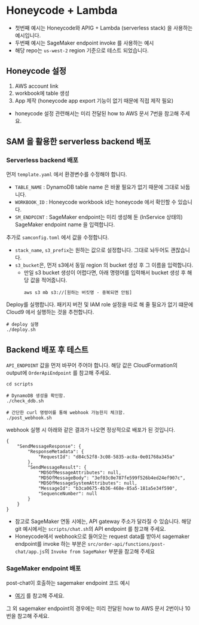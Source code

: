 
# Honeycode + Lambda

- 첫번째 예시는 Honeycode와 APIG + Lambda (serverless stack) 을 사용하는 예시입니다.
- 두번째 예시는 SageMaker endpoint invoke 를 사용하는 예시
- 해당 repo는 `us-west-2` region 기준으로 테스트 되었습니다.


## Honeycode 설정

1. AWS account link
2. workbook에 table 생성
3. App 제작 (honeycode app export 기능이 없기 때문에 직접 제작 필요)

- honeycode 설정 관련해서는 미리 전달된 how to AWS 문서 7번을 참고해 주세요.


## SAM 을 활용한 serverless backend 배포

### Serverless backend 배포

먼저 `template.yaml` 에서 환경변수를 수정해야 합니다.
- `TABLE_NAME` : DynamoDB table name 은 바꿀 필요가 없기 때문에 그대로 놔둡니다.
- `WORKBOOK_ID` : Honeycode workbook id는 honeycode 에서 확인할 수 있습니다.
- `SM_ENDPOINT` : SageMaker endpoint는 미리 생성해 둔 (InService 상태의) SageMaker endpoint name 을 입력합니다.

추가로 `samconfig.toml` 에서 값을 수정합니다.
- `stack_name`, `s3_prefix`는 원하는 값으로 설정합니다. 그대로 놔두어도 괜찮습니다.
- `s3_bucket`은, 먼저 s3에서 동일 region 의 bucket 생성 후 그 이름을 입력합니다.
  - 만일 s3 bucket 생성이 어렵다면, 아래 명령어를 입력해서 bucket 생성 후 해당 값을 적어줍니다.
    ```
    aws s3 mb s3://[원하는 버킷명 - 중복되면 안됨]
    ```

Deploy를 실행합니다. 패키지 버전 및 IAM role 설정을 따로 해 줄 필요가 없기 떄문에 Cloud9 에서 실행하는 것을 추천합니다.

```
# deploy 실행
./deploy.sh
```

## Backend 배포 후 테스트

`API_ENDPOINT` 값을 먼저 바꾸어 주어야 합니다. 해당 값은 CloudFormation의 output에 `OrderApiEndpoint` 를 참고해 주세요.

```
cd scripts

# DynamoDB 생성을 확인함.
./check_ddb.sh

# 간단한 curl 명령어를 통해 webhook 가능한지 체크함.
./post_webhook.sh
```

webhook 실행 시 아래와 같은 결과가 나오면 정상적으로 배포가 된 것입니다.

```
{
    "SendMessageResponse": {
        "ResponseMetadata": {
            "RequestId": "d84c52f8-3c08-5835-ac8a-0e01768a345a"
        },
        "SendMessageResult": {
            "MD5OfMessageAttributes": null,
            "MD5OfMessageBody": "3ef03c0e787fe599f526b4ed24ef907c",
            "MD5OfMessageSystemAttributes": null,
            "MessageId": "b3ca0675-4b36-468e-85a5-181a5e34f590",
            "SequenceNumber": null
        }
    }
}
```

- 참고로 SageMaker 연동 시에는, API gateway 주소가 달라질 수 있습니다. 해당 git 예시에서는 `scripts/chat.sh`의 API endpoint 를 참고해 주세요.
- Honeycode에서 webhook으로 들어오는 request data를 받아서 sagemaker endpoint를 invoke 하는 부분은 `src/order-api/functions/post-chat/app.js`의 `Invoke from SageMaker` 부분을 참고해 주세요

### SageMaker endpoint 배포

post-chat이 호출하는 sagemaker endpoint 코드 예시
- [여기](https://github.com/sungeuns/gen-ai-sagemaker/blob/main/Dolly/02-sagemaker-endpoint-dolly.ipynb) 를 참고해 주세요.

그 외 sagemaker endpoint의 경우에는 미리 전달된 how to AWS 문서 2번이나 10번을 참고해 주세요.

